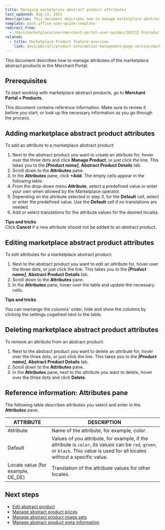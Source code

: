 ```yaml
---
title: Managing marketplace abstract product attributes
last_updated: Aug 11, 2021
description: This document describes how to manage marketplace abstract product attributes in the Merchant Portal.
template: back-office-user-guide-template
redirect_from:
  - /docs/marketplace/user/merchant-portal-user-guides/202212.0/products/abstract-products/managing-marketplace-abstract-product-attributes.html
related:
  - title: Marketplace Product feature overview
    link: docs/pbc/all/product-information-management/page.version/marketplace/marketplace-product-feature-overview.html
---
```


This document describes how to manage attributes of the marketplace abstract products in the Merchant Portal.

## Prerequisites

To start working with marketplace abstract products, go to **Merchant Portal&nbsp;<span aria-label="and then">></span> Products**.

This document contains reference information. Make sure to review it before you start, or look up the necessary information as you go through the process.

## Adding marketplace abstract product attributes

To add an attribute to a marketplace abstract product:

1. Next to the abstract product you want to create an attribute for, hover over the three dots and click **Manage Product**, or just click the line. This takes you to the **_[Product name]_**, **Abstract Product Details** tab.
2. Scroll down to the **Attributes** pane.
3. In the **Attributes** pane, click **+Add**. The empty cells appear in the following table.
4. From the drop-down menu **Attribute**, select a predefined value or enter your own when allowed by the Marketplace operator.
5. Depending on the attribute selected in step 3, for the **Default** cell, select or enter the predefined value. Use the **Default** cell if no translations are needed.
6. Add or select translations for the attribute values for the desired locales.

**Tips and tricks**
<br>Click **Cancel** if a new attribute should not be added to an abstract product.


## Editing marketplace abstract product attributes

To edit attributes for a marketplace abstract product:

1. Next to the abstract product you want to edit an attribute for, hover over the three dots, or just click the line. This takes you to the **_[Product name]_**, **Abstract Product Details** tab.
2. Scroll down to the **Attributes** pane.
3. In the **Attributes** pane, hover over the table and update the necessary cells.

**Tips and tricks**

You can rearrange the columns' order, hide and show the columns by clicking the settings cogwheel next to the table.


## Deleting marketplace abstract product attributes

To remove an attribute from an abstract product:

1. Next to the abstract product you want to delete an attribute for, hover over the three dots, or just click the line. This takes you to the **_[Product name]_**, **Abstract Product Details** tab.
2. Scroll down to the **Attributes** pane.
3. In the **Attributes** pane, next to the attribute you want to delete, hover over the three dots and click **Delete**.

## Reference information: Attributes pane

The following table describes attributes you select and enter in the **Attributes** pane.

| ATTRIBUTE | DESCRIPTION |
| ---------------- | --------------------------- |
| Attribute     | Name of the attribute, for example, *color*.                 |
| Default       | Values of you attribute, for example, if the attribute is `color`, its values can be `red`, `green`, or `black`. This value is used for all locales without a specific value. |
| Locale value (for example, DE_DE) | Translation of the attribute values for other locales. |

## Next steps

- [Edit abstract product](/docs/pbc/all/product-information-management/{{page.version}}/marketplace/manage-in-the-merchant-portal/abstract-products/manage-marketplace-abstract-product.html)
- [Manage abstract product prices](/docs/pbc/all/product-information-management/{{page.version}}/marketplace/manage-in-the-merchant-portal/abstract-products/manage-marketplace-abstract-product-prices.html)
- [Manage abstract product image sets](/docs/pbc/all/product-information-management/{{page.version}}/marketplace/manage-in-the-merchant-portal/abstract-products/manage-marketplace-abstract-product-image-sets.html)
- [Manage abstract product meta information](/docs/pbc/all/product-information-management/{{page.version}}/marketplace/manage-in-the-merchant-portal/abstract-products/manage-marketplace-abstract-product-meta-information.html)
